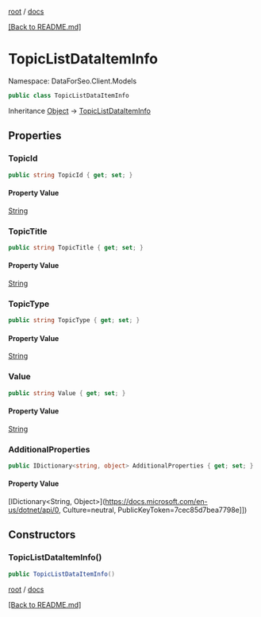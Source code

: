 [root](./../ "root") / [docs](./ "docs")

[[Back to README.md]](./../README.md "[Back to README.md]")

# TopicListDataItemInfo

Namespace: DataForSeo.Client.Models

```csharp
public class TopicListDataItemInfo
```

Inheritance [Object](https://docs.microsoft.com/en-us/dotnet/api/Object) → [TopicListDataItemInfo](./TopicListDataItemInfo.md)

## Properties

### **TopicId**

```csharp
public string TopicId { get; set; }
```

#### Property Value

[String](https://docs.microsoft.com/en-us/dotnet/api/String)<br>

### **TopicTitle**

```csharp
public string TopicTitle { get; set; }
```

#### Property Value

[String](https://docs.microsoft.com/en-us/dotnet/api/String)<br>

### **TopicType**

```csharp
public string TopicType { get; set; }
```

#### Property Value

[String](https://docs.microsoft.com/en-us/dotnet/api/String)<br>

### **Value**

```csharp
public string Value { get; set; }
```

#### Property Value

[String](https://docs.microsoft.com/en-us/dotnet/api/String)<br>

### **AdditionalProperties**

```csharp
public IDictionary<string, object> AdditionalProperties { get; set; }
```

#### Property Value

[IDictionary&lt;String, Object&gt;](https://docs.microsoft.com/en-us/dotnet/api/0, Culture=neutral, PublicKeyToken=7cec85d7bea7798e]])<br>

## Constructors

### **TopicListDataItemInfo()**

```csharp
public TopicListDataItemInfo()
```

[root](./../ "root") / [docs](./ "docs")

[[Back to README.md]](./../README.md "[Back to README.md]")